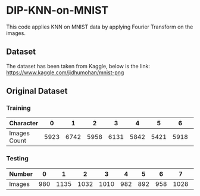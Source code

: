 # DIP-KNN-on-MNIST
This code applies KNN on MNIST data by applying Fourier Transform on the images.
## Dataset
The dataset has been taken from Kaggle, below is the link: </br>
https://www.kaggle.com/jidhumohan/mnist-png

## Original Dataset

### Training

Character | 0 | 1 | 2 | 3 | 4 | 5 | 6 | 7 | 8 | 9
--- | --- | --- | --- |--- |--- |--- |--- |--- |--- |---
Images Count | 5923 | 6742 | 5958 | 6131 | 5842 | 5421 | 5918 | 6265 | 5851 | 5949 

### Testing
Number | 0 | 1 | 2 | 3 | 4 | 5 | 6 | 7 | 8 | 9
--- | --- | --- | --- |--- |--- |--- |--- |--- |--- |---
Images | 980 | 1135 | 1032 | 1010 | 982 | 892 | 958 | 1028 | 974 | 1009 
